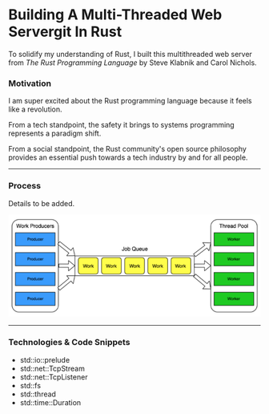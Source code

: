 # Building A Multi-Threaded Web Servergit In Rust
To solidify my understanding of Rust, I built this multithreaded web server from *The Rust Programming Language* by Steve Klabnik and Carol Nichols.

### Motivation
I am super excited about the Rust programming language because it feels like a revolution.

From a tech standpoint, the safety it brings to systems programming represents a paradigm shift.    

From a social standpoint, the Rust community's open source philosophy provides an essential push towards a tech industry by and for all people.

---

### Process

Details to be added.

![Thread Pool Diagram](./img/threadpool-diagram.png)


---
### Technologies & Code Snippets

- std::io::prelude
- std::net::TcpStream
- std::net::TcpListener
- std::fs
- std::thread
- std::time::Duration